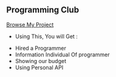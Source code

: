 ## Programming Club
[Browse My Project](https://www.example.com)

* Using This, You will Get : 
- Hired a Programmer 
- Information Individual Of programmer
- Showing our budget
- Using Personal API